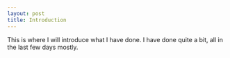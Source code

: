 ```yaml
---
layout: post
title: Introduction
---
```


This is where I will introduce what I have done.  I have done quite a bit, all in the last few days mostly.